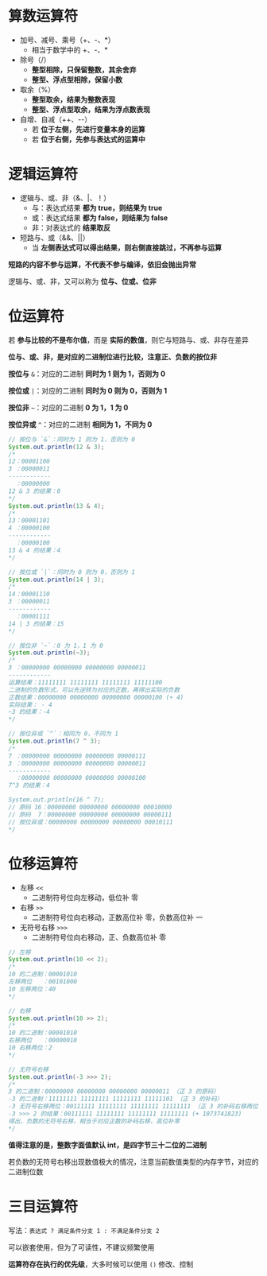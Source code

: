 # 算数运算符

- 加号、减号、乘号（+、-、*）
  - 相当于数学中的 +、-、* 
- 除号（/）
  - **整型相除，只保留整数，其余舍弃**
  - **整型、浮点型相除，保留小数**
- 取余（%）
  - **整型取余，结果为整数表现**
  - **整型、浮点型取余，结果为浮点数表现**
-  自增、自减（++、--）
   -  若 **位于左侧，先进行变量本身的运算**
   -  若 **位于右侧，先参与表达式的运算中**

# 逻辑运算符

- 逻辑与、或、非（&、|、！）
  - 与：表达式结果 **都为 true，则结果为 true**
  - 或：表达式结果 **都为 false，则结果为 false**
  - 非：对表达式的 **结果取反**
- 短路与、或（&&、||）
  - 当 **左侧表达式可以得出结果，则右侧直接跳过，不再参与运算**

**短路的内容不参与运算，不代表不参与编译，依旧会抛出异常**

逻辑与、或、非，又可以称为 **位与、位或、位非**

# 位运算符

若 **参与比较的不是布尔值**，而是 **实际的数值**，则它与短路与、或、非存在差异

**位与、或、非，是对应的二进制位进行比较，注意正、负数的按位非**

**按位与** `&`：对应的二进制 **同时为 1 则为 1，否则为 0**

**按位或** `|`：对应的二进制 **同时为 0 则为 0，否则为 1**

**按位非** `~`：对应的二进制 **0 为 1，1 为 0**

**按位异或** `^`：对应的二进制 **相同为 1，不同为 0**

```java
// 按位与 `&`：同时为 1 则为 1，否则为 0  
System.out.println(12 & 3);
/*
12：00001100
3 ：00000011
------------
  ：00000000
12 & 3 的结果：0
*/
System.out.println(13 & 4);
/*
13：00001101
4 ：00000100
------------
  ：00000100
13 & 4 的结果：4
*/

// 按位或 `|`：同时为 0 则为 0，否则为 1  
System.out.println(14 | 3);
/*
14：00001110
3 ：00000011
------------
  ：00001111
14 | 3 的结果：15
*/

// 按位非 `~`：0 为 1，1 为 0  
System.out.println(~3);
/*
3 ：00000000 00000000 00000000 00000011
------------
运算结果：11111111 11111111 11111111 11111100
二进制的负数形式，可以先逆转为对应的正数，再得出实际的负数
正数结果：00000000 00000000 00000000 00000100 (+ 4)
实际结果： - 4
~3 的结果：-4
*/

// 按位异或 `^`：相同为 0，不同为 1
System.out.println(7 ^ 3);
/*
7 ：00000000 00000000 00000000 00000111
3 ：00000000 00000000 00000000 00000011
------------
  ：00000000 00000000 00000000 00000100
7^3 的结果：4

System.out.println(16 ^ 7);
// 原码 16：00000000 00000000 00000000 00010000
// 原码  7：00000000 00000000 00000000 00000111
// 按位异或：00000000 00000000 00000000 00010111
*/
```

# 位移运算符

- 左移 `<<`
  - 二进制符号位向左移动，低位补 零
- 右移 `>>`
  - 二进制符号位向右移动，正数高位补 零，负数高位补 一
- 无符号右移 `>>>`
  - 二进制符号位向右移动，正、负数高位补 零

```java
// 左移
System.out.println(10 << 2);
/*
10 的二进制：00001010
左移两位   ：00101000
10 左移两位：40
*/

// 右移
System.out.println(10 >> 2);
/*
10 的二进制：00001010
右移两位   ：00000010
10 右移两位：2
*/

// 无符号右移
System.out.println(-3 >>> 2);
/*
3 的二进制：00000000 00000000 00000000 00000011 （正 3 的原码）
-3 的二进制：11111111 11111111 11111111 11111101 （正 3 的补码）
-3 无符号右移两位：00111111 11111111 11111111 11111111 （正 3 的补码右移两位，高位补 零）
-3 >>> 2 的结果：00111111 11111111 11111111 11111111 (+ 1073741823)
得出，负数的无符号右移，相当于对应正数的补码右移，高位补零
*/
```

**值得注意的是，整数字面值默认 int，是四字节三十二位的二进制**

若负数的无符号右移出现数值极大的情况，注意当前数值类型的内存字节，对应的二进制位数

# 三目运算符

写法：`表达式 ? 满足条件分支 1 : 不满足条件分支 2`

可以嵌套使用，但为了可读性，不建议频繁使用

**运算符存在执行的优先级**，大多时候可以使用 `()` 修改、控制